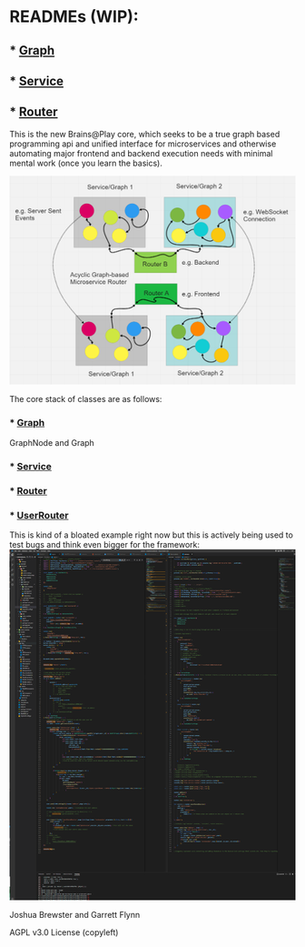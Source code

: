 
# READMEs (WIP):


## * [Graph](./docs/Graph.md)
## * [Service](./docs/Service.md)
## * [Router](./docs//Router.md)

This is the new Brains@Play core, which seeks to be a true graph based programming api and unified interface for microservices and otherwise automating major frontend and backend execution needs with minimal mental work (once you learn the basics).

![exg](./docs/graphex.png)

The core stack of classes are as follows:
### * [Graph](./Graph.ts) 
GraphNode and Graph
### * [Service](./services/Service.ts)
### * [Router](./routers/Router.ts)
### * [UserRouter](./routers/users/UserRouter.ts)


This is kind of a bloated example right now but this is actively being used to test bugs and think even bigger for the framework:
![ex](example.png)


Joshua Brewster and Garrett Flynn

AGPL v3.0 License (copyleft)